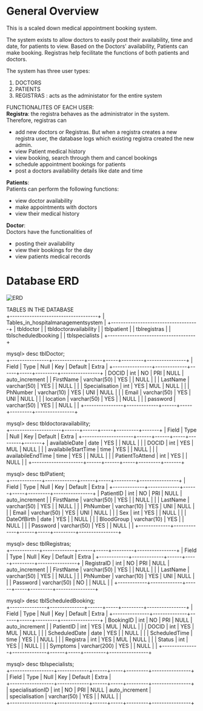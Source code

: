 # General Overview

This is a scaled down medical appointment booking system.  

The system exists to allow doctors to easily post their availability, time and date, for patients to view. Based on the Doctors' availability, Patients can make booking. Registras help fecilitate the functions of both patients and doctors.

The system has three user types:    
1. DOCTORS    
2. PATIENTS    
3. REGISTRAS : acts as the administator for the entire system    

FUNCTIONALITES OF EACH USER:  
**Registra**: the registra behaves as the administrator in the system.     
Therefore, registras can   
* add new doctors or Registras. But when a registra creates a new registra user, the database logs which existing registra created the new admin.  
* view Patient medical history  
* view booking, search through them and cancel bookings  
* schedule appointment bookings for patients  
* post a doctors availability details like date and time  

**Patients**:  
Patients can perform the following functions: 
* view doctor availability  
* make appointments with doctors  
* view their medical history  

**Doctor**:    
Doctors have the functionalities of  
* posting their availability    
* view their bookings for the day  
* view patients medical records  

# Database ERD
![ERD](https://user-images.githubusercontent.com/118504536/235449554-beda071c-a617-46c1-8241-cec8a26557ce.png)

TABLES IN THE DATABASE    
+------------------------------------+
| Tables_in_hospitalmanagementsystem |
+------------------------------------+
| tbldoctor                          |
| tbldoctoravailability              |
| tblpatient                         |
| tblregistras                       |
| tblscheduledbooking                |
| tblspecialists                     |
+------------------------------------+   
    
mysql> desc tblDoctor;    
+----------------+-------------+------+-----+---------+----------------+
| Field          | Type        | Null | Key | Default | Extra          |
+----------------+-------------+------+-----+---------+----------------+
| DOCID          | int         | NO   | PRI | NULL    | auto_increment |
| FirstName      | varchar(50) | YES  |     | NULL    |                |
| LastName       | varchar(50) | YES  |     | NULL    |                |
| Specialisation | int         | YES  | MUL | NULL    |                |
| PhNumber       | varchar(10) | YES  | UNI | NULL    |                |
| Email          | varchar(50) | YES  | UNI | NULL    |                |
| location       | varchar(50) | YES  |     | NULL    |                |
| password       | varchar(50) | YES  |     | NULL    |                |
+----------------+-------------+------+-----+---------+----------------+

mysql> desc tbldoctoravailability;  
+---------------------+------+------+-----+---------+-------+
| Field               | Type | Null | Key | Default | Extra |
+---------------------+------+------+-----+---------+-------+
| availableDate       | date | YES  |     | NULL    |       |
| DOCID               | int  | YES  | MUL | NULL    |       |
| availabileStartTime | time | YES  |     | NULL    |       |
| availabileEndTime   | time | YES  |     | NULL    |       |
| PatientToAttend     | int  | YES  |     | NULL    |       |
+---------------------+------+------+-----+---------+-------+
  
mysql> desc tblPatient;    
+-------------+-------------+------+-----+---------+----------------+
| Field       | Type        | Null | Key | Default | Extra          |
+-------------+-------------+------+-----+---------+----------------+
| PatientID   | int         | NO   | PRI | NULL    | auto_increment |
| FirstName   | varchar(50) | YES  |     | NULL    |                |
| LastName    | varchar(50) | YES  |     | NULL    |                |
| PhNumber    | varchar(10) | YES  | UNI | NULL    |                |
| Email       | varchar(50) | YES  | UNI | NULL    |                |
| Sex         | int         | YES  |     | NULL    |                |
| DateOfBirth | date        | YES  |     | NULL    |                |
| BloodGroup  | varchar(10) | YES  |     | NULL    |                |
| Password    | varchar(50) | YES  |     | NULL    |                |
+-------------+-------------+------+-----+---------+----------------+  

mysql> desc tblRegistras;  
+------------+-------------+------+-----+---------+----------------+
| Field      | Type        | Null | Key | Default | Extra          |
+------------+-------------+------+-----+---------+----------------+
| RegistraID | int         | NO   | PRI | NULL    | auto_increment |
| FirstName  | varchar(50) | YES  |     | NULL    |                |
| LastName   | varchar(50) | YES  |     | NULL    |                |
| PhNumber   | varchar(10) | YES  | UNI | NULL    |                |
| Password   | varchar(50) | NO   |     | NULL    |                |
+------------+-------------+------+-----+---------+----------------+
   
mysql> desc tblScheduledBooking;  
+---------------+--------------+------+-----+---------+----------------+
| Field         | Type         | Null | Key | Default | Extra          |
+---------------+--------------+------+-----+---------+----------------+
| BookingID     | int          | NO   | PRI | NULL    | auto_increment |
| PatientID     | int          | YES  | MUL | NULL    |                |
| DOCID         | int          | YES  | MUL | NULL    |                |
| ScheduledDate | date         | YES  |     | NULL    |                |
| ScheduledTime | time         | YES  |     | NULL    |                |
| Registra      | int          | YES  | MUL | NULL    |                |
| Status        | int          | YES  |     | NULL    |                |
| Symptoms      | varchar(200) | YES  |     | NULL    |                |
+---------------+--------------+------+-----+---------+----------------+ 

mysql> desc tblspecialists;  
+------------------+-------------+------+-----+---------+----------------+  
| Field            | Type        | Null | Key | Default | Extra          |  
+------------------+-------------+------+-----+---------+----------------+  
| specialisationID | int         | NO   | PRI | NULL    | auto_increment |  
| specialisation   | varchar(50) | YES  |     | NULL    |                |  
+------------------+-------------+------+-----+---------+----------------+    

